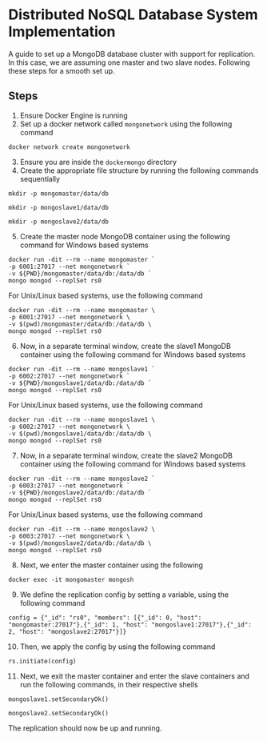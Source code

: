 
# Distributed NoSQL Database System Implementation

A guide to set up a MongoDB database cluster with support for replication. In this case, we are assuming one master and two slave nodes. Following these steps for a smooth set up.




## Steps
1. Ensure Docker Engine is running
2. Set up a docker network called `mongonetwork` using the following command 
```
docker network create mongonetwork
```
3. Ensure you are inside the `dockermongo` directory
4. Create the appropriate file structure by running the following commands sequentially
```
mkdir -p mongomaster/data/db
``` 

```
mkdir -p mongoslave1/data/db
```

```
mkdir -p mongoslave2/data/db
```
5. Create the master node MongoDB container using the following command for Windows based systems
````
docker run -dit --rm --name mongomaster `
-p 6001:27017 --net mongonetwork `
-v ${PWD}/mongomaster/data/db:/data/db `
mongo mongod --replSet rs0
````
For Unix/Linux based systems, use the following command
````
docker run -dit --rm --name mongomaster \
-p 6001:27017 --net mongonetwork \
-v $(pwd)/mongomaster/data/db:/data/db \
mongo mongod --replSet rs0
````
6. Now, in a separate terminal window, create the slave1 MongoDB container using the following command for Windows based systems
````
docker run -dit --rm --name mongoslave1 `
-p 6002:27017 --net mongonetwork `
-v ${PWD}/mongoslave1/data/db:/data/db `
mongo mongod --replSet rs0
````
For Unix/Linux based systems, use the following command
````
docker run -dit --rm --name mongoslave1 \
-p 6002:27017 --net mongonetwork \
-v $(pwd)/mongoslave1/data/db:/data/db \
mongo mongod --replSet rs0
````
7. Now, in a separate terminal window, create the slave2 MongoDB container using the following command for Windows based systems
````
docker run -dit --rm --name mongoslave2 `
-p 6003:27017 --net mongonetwork `
-v ${PWD}/mongoslave2/data/db:/data/db `
mongo mongod --replSet rs0
````
For Unix/Linux based systems, use the following command
````
docker run -dit --rm --name mongoslave2 \
-p 6003:27017 --net mongonetwork \
-v $(pwd)/mongoslave2/data/db:/data/db \
mongo mongod --replSet rs0
````
8. Next, we enter the master container using the following
```
docker exec -it mongomaster mongosh
```
9. We define the replication config by setting a variable, using the following command
````
config = {"_id": "rs0", "members": [{"_id": 0, "host": "mongomaster:27017"},{"_id": 1, "host": "mongoslave1:27017"},{"_id": 2, "host": "mongoslave2:27017"}]}
````
10. Then, we apply the config by using the following command
````
rs.initiate(config)
````
11. Next, we exit the master container and enter the slave containers and run the following commands, in their respective shells
````
mongoslave1.setSecondaryOk()
````
````
mongoslave2.setSecondaryOk()
````

The replication should now be up and running.
